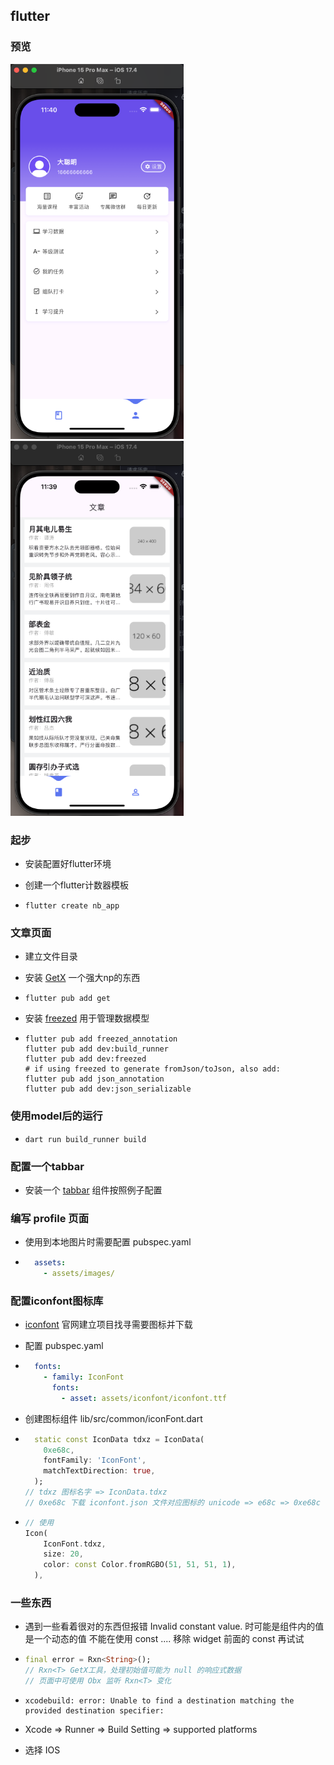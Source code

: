 ## flutter

### 预览

<img src='assets/readme/profile.png' alt="profile 页面" height='600' />

<img src='assets/readme/home.png' alt="profile 页面" height='600' />

### 起步

- 安装配置好flutter环境

- 创建一个flutter计数器模板

- ```shell
  flutter create nb_app
  ```

### 文章页面

- 建立文件目录

- 安装 [GetX](https://pub.dev/packages/get)  一个强大np的东西

- ```
  flutter pub add get
  ```

- 安装 [freezed](https://pub.dev/packages/freezed) 用于管理数据模型

- ```shell
  flutter pub add freezed_annotation
  flutter pub add dev:build_runner
  flutter pub add dev:freezed
  # if using freezed to generate fromJson/toJson, also add:
  flutter pub add json_annotation
  flutter pub add dev:json_serializable
  ```

### 使用model后的运行

- ```shell
  dart run build_runner build
  ```

### 配置一个tabbar

- 安装一个 [tabbar](https://pub.dev/packages/water_drop_nav_bar) 组件按照例子配置

### 编写 profile 页面

- 使用到本地图片时需要配置 pubspec.yaml

- ```yaml
    assets:
      - assets/images/
  ```

### 配置iconfont图标库

- [iconfont](https://www.iconfont.cn/) 官网建立项目找寻需要图标并下载

- 配置 pubspec.yaml

- ```yaml
    fonts:
      - family: IconFont
        fonts:
          - asset: assets/iconfont/iconfont.ttf
  ```

- 创建图标组件 lib/src/common/iconFont.dart

- ```dart
    static const IconData tdxz = IconData(
      0xe68c,
      fontFamily: 'IconFont',
      matchTextDirection: true,
    );
  // tdxz 图标名字 => IconData.tdxz
  // 0xe68c 下载 iconfont.json 文件对应图标的 unicode => e68c => 0xe68c
  ```

- ```dart
  // 使用
  Icon(
      IconFont.tdxz,
      size: 20,
      color: const Color.fromRGBO(51, 51, 51, 1),
    ),
  ```

### 一些东西

- 遇到一些看着很对的东西但报错 Invalid constant value. 时可能是组件内的值是一个动态的值 不能在使用 const .... 移除 widget 前面的 const 再试试

- ```dart
  final error = Rxn<String>();
  // Rxn<T> GetX工具，处理初始值可能为 null 的响应式数据
  // 页面中可使用 Obx 监听 Rxn<T> 变化
  ```

- ```
  xcodebuild: error: Unable to find a destination matching the provided destination specifier:
  ```

- Xcode => Runner => Build Setting => supported platforms

- 选择 IOS

